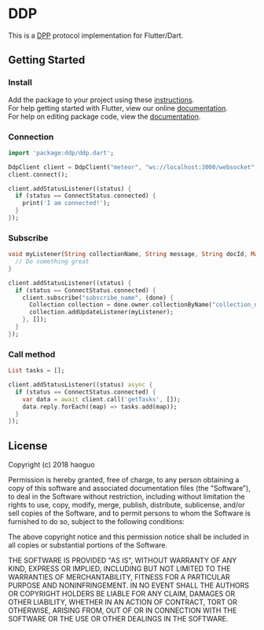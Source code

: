 # DDP

This is a [DPP](https://github.com/meteor/meteor/blob/devel/packages/ddp/DDP.md) protocol implementation for Flutter/Dart.

## Getting Started
### Install
Add the package to your project using these [instructions](https://pub.dartlang.org/packages/ddp#-installing-tab-).  
For help getting started with Flutter, view our online [documentation](https://flutter.io/).  
For help on editing package code, view the [documentation](https://flutter.io/developing-packages/).

### Connection
```dart
import 'package:ddp/ddp.dart';

DdpClient client = DdpClient("meteor", "ws://localhost:3000/websocket", "meteor");
client.connect();

client.addStatusListener((status) {
  if (status == ConnectStatus.connected) {
    print('I am connected!');
  }
});
```

### Subscribe
```dart
void myListener(String collectionName, String message, String docId, Map map) {
  // Do something great
}

client.addStatusListener((status) {
  if (status == ConnectStatus.connected) {
    client.subscribe("subscribe_name", (done) {
      Collection collection = done.owner.collectionByName("collection_name");
      collection.addUpdateListener(myListener);
    }, []);
  }
});
```

### Call method
```dart
List tasks = [];

client.addStatusListener((status) async {
  if (status == ConnectStatus.connected) {
    var data = await client.call('getTasks', []);
    data.reply.forEach((map) => tasks.add(map));
  }
});
```

## License

Copyright (c) 2018 haoguo

Permission is hereby granted, free of charge, to any person obtaining a copy
of this software and associated documentation files (the "Software"), to deal
in the Software without restriction, including without limitation the rights
to use, copy, modify, merge, publish, distribute, sublicense, and/or sell
copies of the Software, and to permit persons to whom the Software is
furnished to do so, subject to the following conditions:

The above copyright notice and this permission notice shall be included in all
copies or substantial portions of the Software.

THE SOFTWARE IS PROVIDED "AS IS", WITHOUT WARRANTY OF ANY KIND, EXPRESS OR
IMPLIED, INCLUDING BUT NOT LIMITED TO THE WARRANTIES OF MERCHANTABILITY,
FITNESS FOR A PARTICULAR PURPOSE AND NONINFRINGEMENT. IN NO EVENT SHALL THE
AUTHORS OR COPYRIGHT HOLDERS BE LIABLE FOR ANY CLAIM, DAMAGES OR OTHER
LIABILITY, WHETHER IN AN ACTION OF CONTRACT, TORT OR OTHERWISE, ARISING FROM,
OUT OF OR IN CONNECTION WITH THE SOFTWARE OR THE USE OR OTHER DEALINGS IN THE
SOFTWARE.
